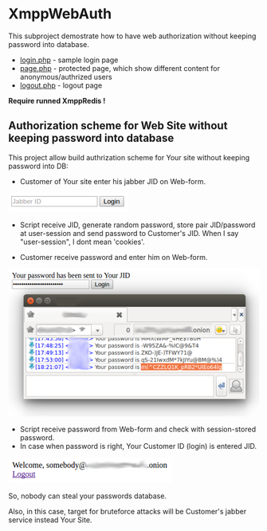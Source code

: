 # XmppWebAuth

This subproject demostrate how to have web authorization without keeping password into database.

* [login.php](login.php) - sample login page
* [page.php](page.php) - protected page, which show different content for anonymous/authrized users
* [logout.php](logout.php) - logout page

**Require runned XmppRedis !**

## Authorization scheme for Web Site without keeping password into database

This project allow build authrization scheme for Your site without keeping password into DB:

* Customer of Your site enter his jabber JID on Web-form.

![Authorization scheme for Web Site without keeping password into database Step 1](step1.png)

* Script receive JID, generate random password, store pair JID/password at user-session and send password to Customer's JID. When I say "user-session", I dont mean 'cookies'.

* Customer receive password and enter him on Web-form.

![Authorization scheme for Web Site without keeping password into database Step 2](step2.png)

* Script receive password from Web-form and check with session-stored password.
* In case when password is right, Your Customer ID (login) is entered JID.

![Authorization scheme for Web Site without keeping password into database Step 3](step3.png)

So, nobody can steal your passwords database.

Also, in this case, target for bruteforce attacks will be Customer's jabber service instead Your Site.
